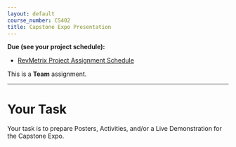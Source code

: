 ```yaml
---
layout: default
course_number: CS402
title: Capstone Expo Presentation
---
```


**Due (see your project schedule):**
- [RevMetrix Project Assignment Schedule](../projects/RevMetrix-Project/schedule.html)

This is a **Team** assignment.

--- --- --- --- --- --- --- --- --- --- --- --- --- --- --- --- --- --- --- --- --- --- --- ---

# Your Task

Your task is to prepare Posters, Activities, and/or a Live Demonstration for the Capstone Expo.